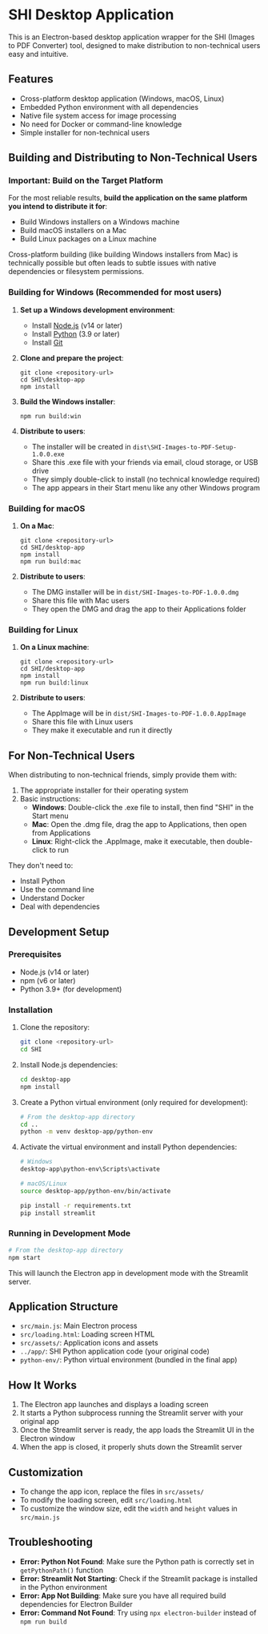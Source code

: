 # SHI Desktop Application

This is an Electron-based desktop application wrapper for the SHI (Images to PDF Converter) tool, designed to make distribution to non-technical users easy and intuitive.

## Features

- Cross-platform desktop application (Windows, macOS, Linux)
- Embedded Python environment with all dependencies
- Native file system access for image processing
- No need for Docker or command-line knowledge
- Simple installer for non-technical users

## Building and Distributing to Non-Technical Users

### Important: Build on the Target Platform

For the most reliable results, **build the application on the same platform you intend to distribute it for**:
- Build Windows installers on a Windows machine
- Build macOS installers on a Mac
- Build Linux packages on a Linux machine

Cross-platform building (like building Windows installers from Mac) is technically possible but often leads to subtle issues with native dependencies or filesystem permissions.

### Building for Windows (Recommended for most users)

1. **Set up a Windows development environment**:
   - Install [Node.js](https://nodejs.org/) (v14 or later)
   - Install [Python](https://www.python.org/downloads/) (3.9 or later)
   - Install [Git](https://git-scm.com/download/win)

2. **Clone and prepare the project**:
   ```
   git clone <repository-url>
   cd SHI\desktop-app
   npm install
   ```

3. **Build the Windows installer**:
   ```
   npm run build:win
   ```

4. **Distribute to users**:
   - The installer will be created in `dist\SHI-Images-to-PDF-Setup-1.0.0.exe`
   - Share this .exe file with your friends via email, cloud storage, or USB drive
   - They simply double-click to install (no technical knowledge required)
   - The app appears in their Start menu like any other Windows program

### Building for macOS

1. **On a Mac**:
   ```
   git clone <repository-url>
   cd SHI/desktop-app
   npm install
   npm run build:mac
   ```

2. **Distribute to users**:
   - The DMG installer will be in `dist/SHI-Images-to-PDF-1.0.0.dmg`
   - Share this file with Mac users
   - They open the DMG and drag the app to their Applications folder

### Building for Linux

1. **On a Linux machine**:
   ```
   git clone <repository-url>
   cd SHI/desktop-app
   npm install
   npm run build:linux
   ```

2. **Distribute to users**:
   - The AppImage will be in `dist/SHI-Images-to-PDF-1.0.0.AppImage`
   - Share this file with Linux users
   - They make it executable and run it directly

## For Non-Technical Users

When distributing to non-technical friends, simply provide them with:

1. The appropriate installer for their operating system
2. Basic instructions:
   - **Windows**: Double-click the .exe file to install, then find "SHI" in the Start menu
   - **Mac**: Open the .dmg file, drag the app to Applications, then open from Applications
   - **Linux**: Right-click the .AppImage, make it executable, then double-click to run

They don't need to:
- Install Python
- Use the command line
- Understand Docker 
- Deal with dependencies

## Development Setup

### Prerequisites

- Node.js (v14 or later)
- npm (v6 or later)
- Python 3.9+ (for development)

### Installation

1. Clone the repository:
   ```bash
   git clone <repository-url>
   cd SHI
   ```

2. Install Node.js dependencies:
   ```bash
   cd desktop-app
   npm install
   ```

3. Create a Python virtual environment (only required for development):
   ```bash
   # From the desktop-app directory
   cd ..
   python -m venv desktop-app/python-env
   ```

4. Activate the virtual environment and install Python dependencies:
   ```bash
   # Windows
   desktop-app\python-env\Scripts\activate
   
   # macOS/Linux
   source desktop-app/python-env/bin/activate
   
   pip install -r requirements.txt
   pip install streamlit
   ```

### Running in Development Mode

```bash
# From the desktop-app directory
npm start
```

This will launch the Electron app in development mode with the Streamlit server.

## Application Structure

- `src/main.js`: Main Electron process
- `src/loading.html`: Loading screen HTML
- `src/assets/`: Application icons and assets
- `../app/`: SHI Python application code (your original code)
- `python-env/`: Python virtual environment (bundled in the final app)

## How It Works

1. The Electron app launches and displays a loading screen
2. It starts a Python subprocess running the Streamlit server with your original app
3. Once the Streamlit server is ready, the app loads the Streamlit UI in the Electron window
4. When the app is closed, it properly shuts down the Streamlit server

## Customization

- To change the app icon, replace the files in `src/assets/`
- To modify the loading screen, edit `src/loading.html`
- To customize the window size, edit the `width` and `height` values in `src/main.js`

## Troubleshooting

- **Error: Python Not Found**: Make sure the Python path is correctly set in `getPythonPath()` function
- **Error: Streamlit Not Starting**: Check if the Streamlit package is installed in the Python environment
- **Error: App Not Building**: Make sure you have all required build dependencies for Electron Builder
- **Error: Command Not Found**: Try using `npx electron-builder` instead of `npm run build`